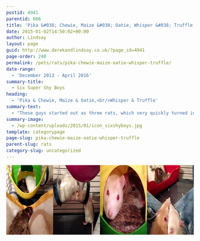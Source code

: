 ```yaml
---
postid: 4941
parentid: 606
title: 'Pika &#038; Chewie, Maize &#038; Oatie, Whisper &#038; Truffle'
date: 2015-01-02T14:50:02+00:00
author: Lindsay
layout: page
guid: http://www.derekandlindsay.co.uk/?page_id=4941
page-order: 240
permalink: /pets/rats/pika-chewie-maize-oatie-whisper-truffle/
date-range:
  - 'December 2013 - April 2016'
summary-title:
  - Six Super Shy Boys
heading:
  - 'Pika & Chewie, Maize & Oatie,<br/>Whisper & Truffle'
summary-text:
  - "These guys started out as three rats, which very quickly turned into six. A little unplanned these boys are gentle and sweet ratties, who don't really do much except share our breakfast and dinner with us."
summary-image:
  - /wp-content/uploads/2015/01/icon_sixshyboys.jpg
template: categorypage
page-slug: pika-chewie-maize-oatie-whisper-truffle
parent-slug: rats
category-slug: uncategorized
---
```

<img class="aligncenter size-full wp-image-6974" title="Montage of our seven rats" src="/wp-content/uploads/2015/01/page_shyguys.jpg" alt="Montage of our seven rats" width="940" height="187" />